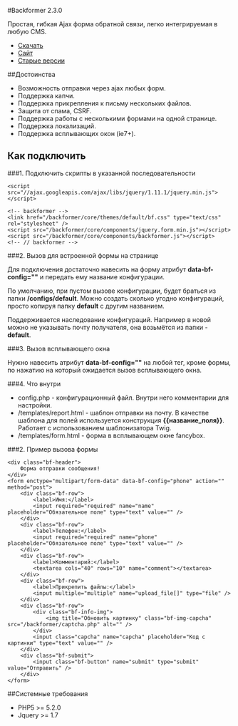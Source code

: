 #Backformer 2.3.0

Простая, гибкая Ajax форма обратной связи, легко интегрируемая в любую CMS.

* [Скачать](https://github.com/Rugoals/backformer/archive/2.3.0.zip)
* [Сайт](http://rugoals.github.io/backformer)
* [Старые версии](https://github.com/Rugoals/backformer/wiki)

##Достоинства
* Возможность отправки через ajax любых форм.
* Поддержка капчи.
* Поддержка прикрепления к письму нескольких файлов.
* Защита от спама, CSRF.
* Поддержка работы с несколькими формами на одной странице.
* Поддержка локализаций.
* Поддержка всплывающих окон (ie7+).

## Как подключить

###1. Подключить скрипты в указанной последовательности

    <script src="//ajax.googleapis.com/ajax/libs/jquery/1.11.1/jquery.min.js"></script>
    
    <!-- backformer -->
    <link href="/backformer/core/themes/default/bf.css" type="text/css" rel="stylesheet" />
    <script src="/backformer/core/components/jquery.form.min.js"></script> 
    <script src="/backformer/core/components/backformer.js"></script>
    <!-- // backformer -->

###2. Вызов для встроенной формы на странице

Для подключения достаточно навесить на форму атрибут **data-bf-config=""** и передать ему название конфигурации.
 
По умолчанию, при пустом вызове конфигурации, будет браться из папки **/configs/default**. Можно создать сколько угодно конфигураций, просто копируя папку **default** с другим названием.  

Поддерживается наследование конфигураций. Например в новой можно не указывать почту получателя, она возьмётся из папки - **default**.

###3. Вызов всплывающего окна

Нужно навесить атрибут **data-bf-config=""** на любой тег, кроме формы, по нажатию на который ожидается вызов всплывающего окна.

###4. Что внутри

* config.php - конфигурационный файл. Внутри него комментарии для настройки.
* /templates/report.html - шаблон отправки на почту. В качестве шаблона для полей используется конструкция **{{название_поля}}**. Работает с использованием шаблонизатора Twig.
* /templates/form.html - форма в всплывающем окне fancybox.

###2. Пример вызова формы


    <div class="bf-header">
        Форма отправки сообщения!
    </div>
    <form enctype="multipart/form-data" data-bf-config="phone" action="" method="post">
        <div class="bf-row">
            <label>Имя:</label>
            <input required="required" name="name" placeholder="Обязательное поле" type="text" value="" />
        </div>
        <div class="bf-row">
            <label>Телефон:</label>
            <input required="required" name="phone" placeholder="Обязательное поле" type="text" value="" />
        </div>
        <div class="bf-row">
            <label>Комментарий:</label>
            <textarea cols="40" rows="10" name="comment"></textarea>
        </div>
        <div class="bf-row">
            <label>Прикрепить файлы:</label>
            <input multiple="multiple" name="upload_file[]" type="file" />
        </div>
        <div class="bf-row">
            <div class="bf-info-img">
                <img title="Обновить картинку" class="bf-img-capcha" src="/backformer/captcha.php" alt="" />
            </div>
            <input class="capcha" name="capcha" placeholder="Код с картинки" type="text" value="" />
        </div>
        <div class="bf-submit">
            <input class="bf-button" name="submit" type="submit" value="Отправить" />
        </div>
    </form> 


##Системные требования

* PHP5 >= 5.2.0
* Jquery >= 1.7


 
 
